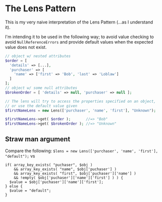 # The Lens Pattern

This is my very naive interpretation of the Lens Pattern (...as I understand it).

I'm intending it to be used in the following way; to avoid value checking to avoid `NullReferenceErrors` and provide default values when the expected value does not exist.

```php
// object w/ nested attributes
$order = [
  'details' => [...],
  'purchaser' => [
    'name' => ['first' => 'Bob', 'last' => 'Loblaw']
  ]
];
// object w/ some null attributes
$brokenOrder = [ 'details' => null, 'purchaser' => null ];

// The lens will try to access the properties specified on an object, 
// or use the default value given
$firstNameLens = new Lens(['purchaser', 'name', 'first'], "Unknown");

$firstNameLens->get( $order );       //=> "Bob"
$firstNameLens->get( $brokenOrder ); //=> "Unknown"
```

## Straw man argument

Compare the following:
`$lens = new Lens(['purchaser', 'name', 'first'], "default");`
vs
```
if( array_key_exists( "puchaser", $obj ) 
    && array_key_exists( "name", $obj['puchaser'] ) 
    && array_key_exists( "first", $obj['puchaser']['name'] ) 
    && !empty( $obj['puchaser']['name']['first'] ) ) {
  $value = $obj['puchaser']['name']['first'];
} else {
  $value = "default";
}
```

